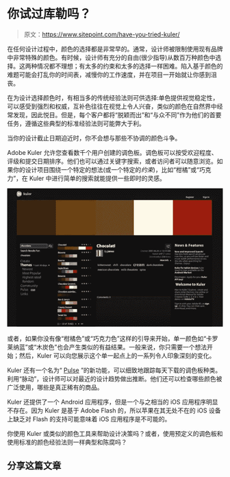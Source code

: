 # 你试过库勒吗？

> 原文：<https://www.sitepoint.com/have-you-tried-kuler/>

在任何设计过程中，颜色的选择都是非常早的。通常，设计师被限制使用现有品牌中非常特殊的颜色。有时候，设计师有充分的自由(很少指导)从数百万种颜色中选择。这两种情况都不理想；有太多的约束和太多的选择一样困难。陷入基于颜色的难题可能会打乱你的时间表，减慢你的工作速度，并在项目一开始就让你感到沮丧。

在为设计选择颜色时，有相当多的传统经验法则可供选择:单色提供视觉稳定性，可以感受到强烈和权威，互补色往往在视觉上令人兴奋，类似的颜色在自然界中经常发现，因此悦目。但是，每个客户都将“脱颖而出”和“与众不同”作为他们的首要任务，遵循这些典型的标准经验法则可能弊大于利。

当你的设计截止日期迫近时，你不会想与那些不协调的颜色斗争。

Adobe Kuler 允许您查看数千个用户创建的调色板。调色板可以按受欢迎程度、评级和提交日期排序。他们也可以通过关键字搜索，或者访问者可以随意浏览。如果你的设计项目围绕一个特定的想法(或一个特定的*约束*)，比如“柑橘”或“巧克力”，在 Kuler 中进行简单的搜索就能提供一些即时的灵感。

[![Searching for "chocolate" within Adobe Kuler](img/5f2213004b65cb87d913c760c28135bf.png "Adobe Kuler - chocolate")](https://www.sitepoint.com/wp-content/uploads/2012/02/kuler-chocolate.jpg)

或者，如果你没有像“柑橘色”或“巧克力色”这样的引导来开始，单一颜色如“卡罗莱纳蓝”或“木炭色”也会产生类似的有益结果。一般来说，你只需要一个想法开始；然后，Kuler 可以向您展示这个单一起点上的一系列令人印象深刻的变化。

Kuler 还有一个名为“ [Pulse](http://kuler.adobe.com/#pulse) ”的新功能，可以细致地跟踪每天下载的调色板种类。利用“脉动”，设计师可以对最近的设计趋势做出推断。他们还可以检查哪些颜色被广泛使用，哪些是真正稀有的商品。

Kuler 还提供了一个 Android 应用程序，但是一个与之相当的 iOS 应用程序明显不存在。因为 Kuler 是基于 Adobe Flash 的，所以苹果在其无处不在的 iOS 设备上缺乏对 Flash 的支持可能意味着 iOS 应用程序是不可能的。

你使用 Kuler 或类似的颜色工具来帮助设计决策吗？或者，使用预定义的调色板和使用标准的颜色经验法则一样典型和陈腐吗？

## 分享这篇文章